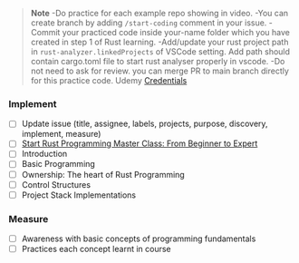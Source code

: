 > **Note**
-Do practice for each example repo showing in video.
-You can create branch by adding `/start-coding` comment in your issue.
-Commit your practiced code inside your-name folder which you have created in step 1 of Rust learning.
-Add/update your rust project path in `rust-analyzer.linkedProjects` of VSCode setting. Add path should contain cargo.toml file to start rust analyser properly in vscode.
-Do not need to ask for review. you can merge PR to main branch directly for this practice code.
Udemy [Credentials](https://github.com/StaytunedLLP/training/blob/main/training-paths/credentials.md)

### Implement
- [ ] Update issue (title, assignee, labels, projects, purpose, discovery, implement, measure)
- [ ] [Start Rust Programming Master Class: From Beginner to Expert](https://www.udemy.com/course/rust-programming-master-class-from-beginner-to-expert/)
- [ ] Introduction
- [ ] Basic Programming
- [ ] Ownership: The heart of Rust Programming
- [ ] Control Structures
- [ ] Project Stack Implementations

### Measure
- [ ] Awareness with basic concepts of programming fundamentals
- [ ] Practices each concept learnt in course

<!-- Duration: 3d -->